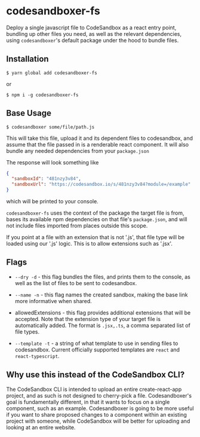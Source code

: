 # codesandboxer-fs

Deploy a single javascript file to CodeSandbox as a react entry point, bundling up other files you need, as well as the relevant dependencies, using `codesandboxer`'s default package under the hood to bundle files.

## Installation

```
$ yarn global add codesandboxer-fs
```

or

```
$ npm i -g codesandboxer-fs
```

## Base Usage

```
$ codesandboxer some/file/path.js
```

This will take this file, upload it and its dependent files to codesandbox, and assume that the file passed in is a renderable react component. It will also bundle any needed dependencies from your `package.json`

The response will look something like

```json
{
  "sandboxId": "481nzy3v84",
  "sandboxUrl": "https://codesandbox.io/s/481nzy3v84?module=/example"
}
```

which will be printed to your console.

`codesandboxer-fs` uses the context of the package the target file is from, bases its available npm dependencies on that file's `package.json`, and will not include files imported from places outside this scope.

If you point at a file with an extension that is not '.js', that file type will be loaded using our '.js' logic. This is to allow extensions such as '.jsx'.

## Flags

* `--dry -d` - this flag bundles the files, and prints them to the console, as well as the list of files to be sent to codesandbox.

* `--name -n` - this flag names the created sandbox, making the base link more informative when shared.

* allowedExtensions - this flag provides additional extensions that will be accepted. Note that the extension type of your target file is automatically added. The format is `.jsx,.ts`, a comma separated list of file types.

* `--template -t` - a string of what template to use in sending files to codesandbox. Current officially supported templates are `react` and `react-typescript`.

## Why use this instead of the CodeSandbox CLI?

The CodeSandbox CLI is intended to upload an entire create-react-app project, and as such is not designed to cherry-pick a file. Codesandboxer's goal is fundamentally different, in that it wants to focus on a single component, such as an example. Codesandboxer is going to be more useful if you want to share proposed changes to a component within an existing project with someone, while CodeSandbox will be better for uploading and looking at an entire website.
